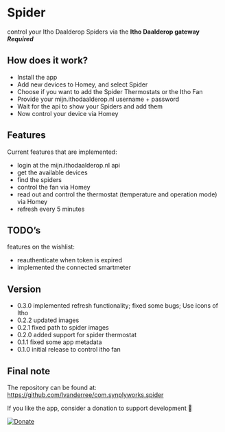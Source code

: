 # Spider

control your Itho Daalderop Spiders via the **Itho Daalderop gateway** ***Required***

## How does it work?

* Install the app
* Add new devices to Homey, and select Spider
* Choose if you want to add the Spider Thermostats or the Itho Fan
* Provide your mijn.ithodaalderop.nl username + password
* Wait for the api to show your Spiders and add them
* Now control your device via Homey 

## Features

Current features that are implemented:

* login at the mijn.ithodaalderop.nl api
* get the available devices
* find the spiders
* control the fan via Homey
* read out and control the thermostat (temperature and operation mode) via Homey
* refresh every 5 minutes

## TODO’s

features on the wishlist:

* reauthenticate when token is expired
* implemented the connected smartmeter

## Version

* 0.3.0 implemented refresh functionality; fixed some bugs; Use icons of Itho
* 0.2.2 updated images
* 0.2.1 fixed path to spider images
* 0.2.0 added support for spider thermostat
* 0.1.1 fixed some app metadata
* 0.1.0 initial release to control itho fan

## Final note

The repository can be found at: https://github.com/lvanderree/com.synplyworks.spider

If you like the app, consider a donation to support development :beer: 

[![Donate][pp-donate-image]][pp-donate-link]

[pp-donate-link]: https://paypal.me/lvanderree
[pp-donate-image]: https://img.shields.io/badge/Donate-PayPal-green.svg